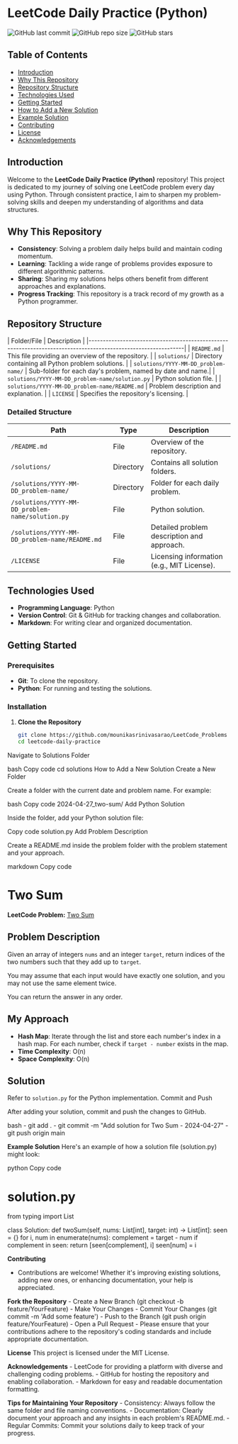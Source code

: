 # LeetCode Daily Practice (Python)

![GitHub last commit](https://img.shields.io/github/last-commit/your-username/leetcode-daily-practice)
![GitHub repo size](https://img.shields.io/github/repo-size/your-username/leetcode-daily-practice)
![GitHub stars](https://img.shields.io/github/stars/your-username/leetcode-daily-practice?style=social)

## Table of Contents
- [Introduction](#introduction)
- [Why This Repository](#why-this-repository)
- [Repository Structure](#repository-structure)
- [Technologies Used](#technologies-used)
- [Getting Started](#getting-started)
- [How to Add a New Solution](#how-to-add-a-new-solution)
- [Example Solution](#example-solution)
- [Contributing](#contributing)
- [License](#license)
- [Acknowledgements](#acknowledgements)

## Introduction

Welcome to the **LeetCode Daily Practice (Python)** repository! This project is dedicated to my journey of solving one LeetCode problem every day using Python. Through consistent practice, I aim to sharpen my problem-solving skills and deepen my understanding of algorithms and data structures.

## Why This Repository

- **Consistency**: Solving a problem daily helps build and maintain coding momentum.
- **Learning**: Tackling a wide range of problems provides exposure to different algorithmic patterns.
- **Sharing**: Sharing my solutions helps others benefit from different approaches and explanations.
- **Progress Tracking**: This repository is a track record of my growth as a Python programmer.

## Repository Structure

| Folder/File                                       | Description                                               |
|---------------------------------------------------------------------------------------------------------------|
| `README.md`                                       | This file providing an overview of the repository.        |
| `solutions/`                                      | Directory containing all Python problem solutions.        |
| `solutions/YYYY-MM-DD_problem-name/`              | Sub-folder for each day's problem, named by date and name.|
| `solutions/YYYY-MM-DD_problem-name/solution.py`   | Python solution file.                                     |
| `solutions/YYYY-MM-DD_problem-name/README.md`     | Problem description and explanation.                      |
| `LICENSE`                                         | Specifies the repository's licensing.                     |

### Detailed Structure

| Path                                               | Type       | Description                                      |
|------------------------------------------          |------------|--------------------------------------------------|
| `/README.md`                                       | File       | Overview of the repository.                      |
| `/solutions/`                                      | Directory  | Contains all solution folders.                   |
| `/solutions/YYYY-MM-DD_problem-name/`              | Directory  | Folder for each daily problem.                   |
| `/solutions/YYYY-MM-DD_problem-name/solution.py`   | File       | Python solution.                                 |
| `/solutions/YYYY-MM-DD_problem-name/README.md`     | File       | Detailed problem description and approach.       |
| `/LICENSE`                                         | File       | Licensing information (e.g., MIT License).        |

## Technologies Used

- **Programming Language**: Python
- **Version Control**: Git & GitHub for tracking changes and collaboration.
- **Markdown**: For writing clear and organized documentation.

## Getting Started

### Prerequisites

- **Git**: To clone the repository.
- **Python**: For running and testing the solutions.

### Installation

1. **Clone the Repository**

   ```bash
   git clone https://github.com/mounikasrinivasarao/LeetCode_Problems
   cd leetcode-daily-practice

Navigate to Solutions Folder

bash
Copy code
cd solutions
How to Add a New Solution
Create a New Folder

Create a folder with the current date and problem name. For example:

bash
Copy code
2024-04-27_two-sum/
Add Python Solution

Inside the folder, add your Python solution file:

Copy code
solution.py
Add Problem Description

Create a README.md inside the problem folder with the problem statement and your approach.

markdown
Copy code
# Two Sum

**LeetCode Problem:** [Two Sum](https://leetcode.com/problems/two-sum/)

## Problem Description

Given an array of integers `nums` and an integer `target`, return indices of the two numbers such that they add up to `target`.

You may assume that each input would have exactly one solution, and you may not use the same element twice.

You can return the answer in any order.

## My Approach

- **Hash Map**: Iterate through the list and store each number's index in a hash map. For each number, check if `target - number` exists in the map.
- **Time Complexity**: O(n)
- **Space Complexity**: O(n)

## Solution

Refer to `solution.py` for the Python implementation.
Commit and Push

After adding your solution, commit and push the changes to GitHub.

bash
    - git add .
    - git commit -m "Add solution for Two Sum - 2024-04-27"
    - git push origin main

**Example Solution**
Here's an example of how a solution file (solution.py) might look:

python
Copy code
# solution.py

from typing import List

class Solution:
    def twoSum(self, nums: List[int], target: int) -> List[int]:
        seen = {}
        for i, num in enumerate(nums):
            complement = target - num
            if complement in seen:
                return [seen[complement], i]
            seen[num] = i
            
**Contributing**
  - Contributions are welcome! Whether it's improving existing solutions, adding new ones, or enhancing documentation, your help is appreciated.

**Fork the Repository**
     - Create a New Branch (git checkout -b feature/YourFeature)
     - Make Your Changes
     - Commit Your Changes (git commit -m 'Add some feature')
     - Push to the Branch (git push origin feature/YourFeature)
     - Open a Pull Request
     - Please ensure that your contributions adhere to the repository's coding standards and include appropriate documentation.

**License**
This project is licensed under the MIT License.

**Acknowledgements**
    - LeetCode for providing a platform with diverse and challenging coding problems.
    - GitHub for hosting the repository and enabling collaboration.
    - Markdown for easy and readable documentation formatting.

**Tips for Maintaining Your Repository**
    - Consistency: Always follow the same folder and file naming conventions.
    - Documentation: Clearly document your approach and any insights in each problem's README.md.
    - Regular Commits: Commit your solutions daily to keep track of your progress.
